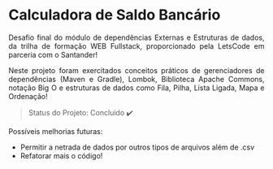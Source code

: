 <h1 align="left"> Calculadora de Saldo Bancário </h1>
<p align="justify"> Desafio final do módulo de dependências Externas e Estruturas de dados, da trilha de formação WEB Fullstack, proporcionado pela LetsCode em parceria com o Santander! </p>

<p align="justify"> Neste projeto foram exercitados conceitos práticos de gerenciadores de dependências (Maven e Gradle), Lombok, Biblioteca Apache Commons, notação Big O e estruturas de dados como Fila, Pilha, Lista Ligada, Mapa e Ordenação!</p>

<!--<a href="https://codesandbox.io/s/4lg62?file=/index.html:1054-1104"> Link para visualizar o projeto :)</a>-->

> Status do Projeto: Concluido :heavy_check_mark:

<p align="justify"> Possíveis melhorias futuras: </p>
<ul>
  <li>Permitir a netrada de dados por outros tipos de arquivos além de .csv</li>
  <li>Refatorar mais o código!</li>
<ul>

